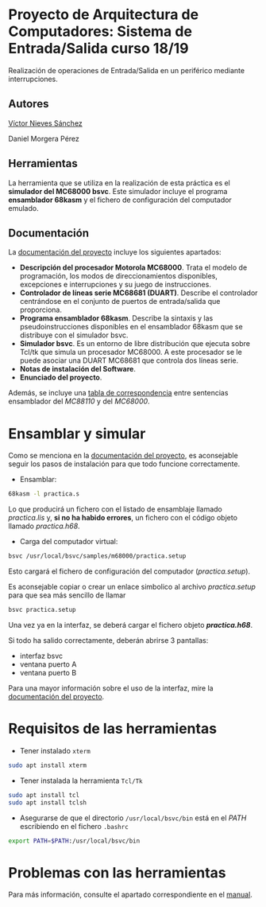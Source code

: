 # Proyecto de Arquitectura de Computadores: Sistema de Entrada/Salida curso 18/19
Realización de operaciones de Entrada/Salida en un periférico mediante interrupciones. 

## Autores
[Víctor Nieves Sánchez](https://twitter.com/VictorNS69)

Daniel Morgera Pérez

## Herramientas
La herramienta que se utiliza en la realización de esta práctica es el **simulador del MC68000 bsvc**. Este simulador incluye el programa **ensamblador 68kasm** y el fichero de configuración del computador emulado. 

## Documentación
La [documentación del proyecto](/doc/manual.pdf) incluye los siguientes apartados:

- **Descripción del procesador Motorola MC68000**. Trata el modelo de programación, los modos de direccionamientos disponibles, excepciones e interrupciones y su juego de instrucciones.
- **Controlador de líneas serie MC68681 (DUART)**. Describe el controlador centrándose en el conjunto de puertos de entrada/salida que proporciona.
- **Programa ensamblador 68kasm**. Describe la sintaxis y las pseudoinstrucciones disponibles en el ensamblador 68kasm que se distribuye con el simulador bsvc.
- **Simulador bsvc**. Es un entorno de libre distribución que ejecuta sobre Tcl/tk que simula un procesador MC68000. A este procesador se le puede asociar una DUART MC68681 que controla dos líneas serie.
- **Notas de instalación del Software**.
- **Enunciado del proyecto**.

Además, se incluye una [tabla de correspondencia](/doc/tabla-correspondencia.pdf) entre sentencias ensamblador del _MC88110_ y del _MC68000_.

# Ensamblar y simular
Como se menciona en la [documentación del proyecto](/doc/manual.pdf), es aconsejable seguir los pasos de instalación para que todo funcione correctamente.
- Ensamblar:
```bash
68kasm -l practica.s
```
Lo que producirá un fichero con el listado de ensamblaje llamado _practica.lis_ y, **si no ha habido errores**, un fichero con el código objeto llamado _practica.h68_.
- Carga del computador virtual:
```bash
bsvc /usr/local/bsvc/samples/m68000/practica.setup
```
Esto cargará el fichero de configuración del computador (_practica.setup_).

Es aconsejable copiar o crear un enlace simbolico al archivo _practica.setup_ para que sea más sencillo de llamar 
```bash
bsvc practica.setup
```
Una vez ya en la interfaz, se deberá cargar el fichero objeto **_practica.h68_**.

Si todo ha salido correctamente, deberán abrirse 3 pantallas:
- interfaz bsvc
- ventana puerto A
- ventana puerto B

Para una mayor información sobre el uso de la interfaz, mire la [documentación del proyecto](/doc/manual.pdf).

# Requisitos de las herramientas
- Tener instalado `xterm`
```bash
sudo apt install xterm
```
- Tener instalada la herramienta `Tcl/Tk`
```bash
sudo apt install tcl
sudo apt install tclsh
```
- Asegurarse de que el directorio `/usr/local/bsvc/bin` está en el _PATH_ escribiendo en el fichero `.bashrc`
```bash
export PATH=$PATH:/usr/local/bsvc/bin
```

# Problemas con las herramientas
Para más información, consulte el apartado correspondiente en el [manual](/doc/manual.pdf).
